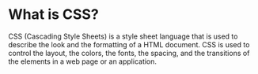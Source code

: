 # What is CSS?

CSS (Cascading Style Sheets) is a style sheet language that is used to describe the look and the formatting of a HTML document. CSS is used to control the layout, the colors, the fonts, the spacing, and the transitions of the elements in a web page or an application.
